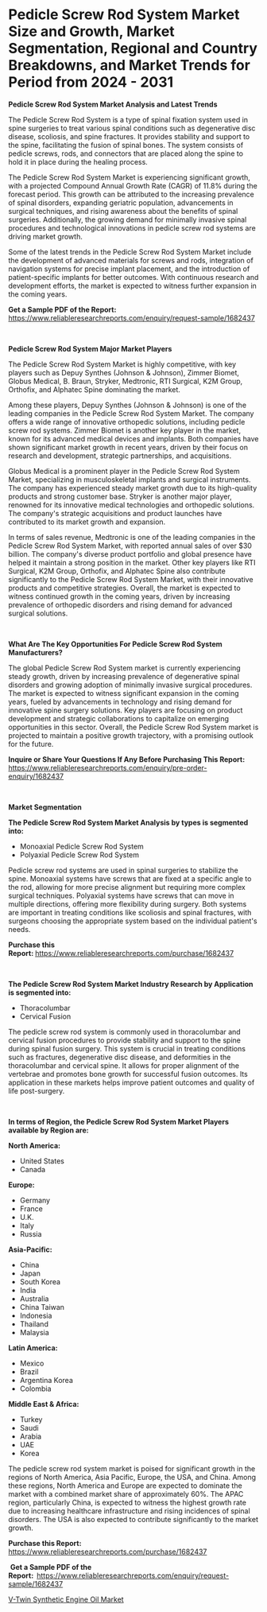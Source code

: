 <p><h1>Pedicle Screw Rod System Market Size and Growth, Market Segmentation, Regional and Country Breakdowns, and Market Trends for Period from 2024 -  2031</h1></p><p><strong>Pedicle Screw Rod System Market Analysis and Latest Trends</strong></p>
<p><p>The Pedicle Screw Rod System is a type of spinal fixation system used in spine surgeries to treat various spinal conditions such as degenerative disc disease, scoliosis, and spine fractures. It provides stability and support to the spine, facilitating the fusion of spinal bones. The system consists of pedicle screws, rods, and connectors that are placed along the spine to hold it in place during the healing process.</p><p>The Pedicle Screw Rod System Market is experiencing significant growth, with a projected Compound Annual Growth Rate (CAGR) of 11.8% during the forecast period. This growth can be attributed to the increasing prevalence of spinal disorders, expanding geriatric population, advancements in surgical techniques, and rising awareness about the benefits of spinal surgeries. Additionally, the growing demand for minimally invasive spinal procedures and technological innovations in pedicle screw rod systems are driving market growth.</p><p>Some of the latest trends in the Pedicle Screw Rod System Market include the development of advanced materials for screws and rods, integration of navigation systems for precise implant placement, and the introduction of patient-specific implants for better outcomes. With continuous research and development efforts, the market is expected to witness further expansion in the coming years.</p></p>
<p><strong>Get a Sample PDF of the Report:&nbsp;</strong> <a href="https://www.reliableresearchreports.com/enquiry/request-sample/1682437">https://www.reliableresearchreports.com/enquiry/request-sample/1682437</a></p>
<p>&nbsp;</p>
<p><strong>Pedicle Screw Rod System Major Market Players</strong></p>
<p><p>The Pedicle Screw Rod System Market is highly competitive, with key players such as Depuy Synthes (Johnson & Johnson), Zimmer Biomet, Globus Medical, B. Braun, Stryker, Medtronic, RTI Surgical, K2M Group, Orthofix, and Alphatec Spine dominating the market. </p><p>Among these players, Depuy Synthes (Johnson & Johnson) is one of the leading companies in the Pedicle Screw Rod System Market. The company offers a wide range of innovative orthopedic solutions, including pedicle screw rod systems. Zimmer Biomet is another key player in the market, known for its advanced medical devices and implants. Both companies have shown significant market growth in recent years, driven by their focus on research and development, strategic partnerships, and acquisitions.</p><p>Globus Medical is a prominent player in the Pedicle Screw Rod System Market, specializing in musculoskeletal implants and surgical instruments. The company has experienced steady market growth due to its high-quality products and strong customer base. Stryker is another major player, renowned for its innovative medical technologies and orthopedic solutions. The company's strategic acquisitions and product launches have contributed to its market growth and expansion.</p><p>In terms of sales revenue, Medtronic is one of the leading companies in the Pedicle Screw Rod System Market, with reported annual sales of over $30 billion. The company's diverse product portfolio and global presence have helped it maintain a strong position in the market. Other key players like RTI Surgical, K2M Group, Orthofix, and Alphatec Spine also contribute significantly to the Pedicle Screw Rod System Market, with their innovative products and competitive strategies. Overall, the market is expected to witness continued growth in the coming years, driven by increasing prevalence of orthopedic disorders and rising demand for advanced surgical solutions.</p></p>
<p>&nbsp;</p>
<p><strong>What Are The Key Opportunities For Pedicle Screw Rod System Manufacturers?</strong></p>
<p><p>The global Pedicle Screw Rod System market is currently experiencing steady growth, driven by increasing prevalence of degenerative spinal disorders and growing adoption of minimally invasive surgical procedures. The market is expected to witness significant expansion in the coming years, fueled by advancements in technology and rising demand for innovative spine surgery solutions. Key players are focusing on product development and strategic collaborations to capitalize on emerging opportunities in this sector. Overall, the Pedicle Screw Rod System market is projected to maintain a positive growth trajectory, with a promising outlook for the future.</p></p>
<p><strong>Inquire or Share Your Questions If Any Before Purchasing This Report:</strong> <a href="https://www.reliableresearchreports.com/enquiry/pre-order-enquiry/1682437">https://www.reliableresearchreports.com/enquiry/pre-order-enquiry/1682437</a></p>
<p>&nbsp;</p>
<p><strong>Market Segmentation</strong></p>
<p><strong>The Pedicle Screw Rod System Market Analysis by types is segmented into:</strong></p>
<p><ul><li>Monoaxial Pedicle Screw Rod System</li><li>Polyaxial Pedicle Screw Rod System</li></ul></p>
<p><p>Pedicle screw rod systems are used in spinal surgeries to stabilize the spine. Monoaxial systems have screws that are fixed at a specific angle to the rod, allowing for more precise alignment but requiring more complex surgical techniques. Polyaxial systems have screws that can move in multiple directions, offering more flexibility during surgery. Both systems are important in treating conditions like scoliosis and spinal fractures, with surgeons choosing the appropriate system based on the individual patient's needs.</p></p>
<p><strong>Purchase this Report:&nbsp;</strong><a href="https://www.reliableresearchreports.com/purchase/1682437">https://www.reliableresearchreports.com/purchase/1682437</a></p>
<p>&nbsp;</p>
<p><strong>The Pedicle Screw Rod System Market Industry Research by Application is segmented into:</strong></p>
<p><ul><li>Thoracolumbar</li><li>Cervical Fusion</li></ul></p>
<p><p>The pedicle screw rod system is commonly used in thoracolumbar and cervical fusion procedures to provide stability and support to the spine during spinal fusion surgery. This system is crucial in treating conditions such as fractures, degenerative disc disease, and deformities in the thoracolumbar and cervical spine. It allows for proper alignment of the vertebrae and promotes bone growth for successful fusion outcomes. Its application in these markets helps improve patient outcomes and quality of life post-surgery.</p></p>
<p>&nbsp;</p>
<p><strong>In terms of Region, the Pedicle Screw Rod System Market Players available by Region are:</strong></p>
<p>
    <p> <strong> North America: </strong>
        <ul>
            <li>United States</li>
            <li>Canada</li>
        </ul>
        </p> 
    <p> <strong> Europe: </strong>
        <ul>
            <li>Germany</li>
            <li>France</li>
            <li>U.K.</li>
            <li>Italy</li>
            <li>Russia</li>
        </ul>
        </p> 
    <p> <strong> Asia-Pacific: </strong>
        <ul>
            <li>China</li>
            <li>Japan</li>
            <li>South Korea</li>
            <li>India</li>
            <li>Australia</li>
            <li>China Taiwan</li>
            <li>Indonesia</li>
            <li>Thailand</li>
            <li>Malaysia</li>
        </ul>
        </p> 
    <p> <strong> Latin America: </strong>
        <ul>
            <li>Mexico</li>
            <li>Brazil</li>
            <li>Argentina Korea</li>
            <li>Colombia</li>
        </ul>
        </p> 
    <p> <strong> Middle East & Africa: </strong>
        <ul>
            <li>Turkey</li>
            <li>Saudi</li>
            <li>Arabia</li>
            <li>UAE</li>
            <li>Korea</li>
        </ul>
    </p>
    </p>
<p><p>The pedicle screw rod system market is poised for significant growth in the regions of North America, Asia Pacific, Europe, the USA, and China. Among these regions, North America and Europe are expected to dominate the market with a combined market share of approximately 60%. The APAC region, particularly China, is expected to witness the highest growth rate due to increasing healthcare infrastructure and rising incidences of spinal disorders. The USA is also expected to contribute significantly to the market growth.</p></p>
<p><strong>Purchase this Report: </strong><a href="https://www.reliableresearchreports.com/purchase/1682437">https://www.reliableresearchreports.com/purchase/1682437</a></p>
<p>&nbsp;<strong>Get a Sample PDF of the Report:&nbsp;&nbsp;</strong><a href="https://www.reliableresearchreports.com/enquiry/request-sample/1682437">https://www.reliableresearchreports.com/enquiry/request-sample/1682437</a></p>
<p><strong></strong></p>
<p><p><a href="https://github.com/nicoletavirag/Market-Research-Report-List-2/blob/main/v-twin-synthetic-engine-oil-market.md">V-Twin Synthetic Engine Oil Market</a></p></p>